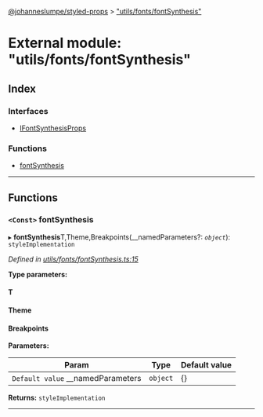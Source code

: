 [@johanneslumpe/styled-props](../README.md) > ["utils/fonts/fontSynthesis"](../modules/_utils_fonts_fontsynthesis_.md)

# External module: "utils/fonts/fontSynthesis"

## Index

### Interfaces

* [IFontSynthesisProps](../interfaces/_utils_fonts_fontsynthesis_.ifontsynthesisprops.md)

### Functions

* [fontSynthesis](_utils_fonts_fontsynthesis_.md#fontsynthesis)

---

## Functions

<a id="fontsynthesis"></a>

### `<Const>` fontSynthesis

▸ **fontSynthesis**T,Theme,Breakpoints(__namedParameters?: *`object`*): `styleImplementation`

*Defined in [utils/fonts/fontSynthesis.ts:15](https://github.com/johanneslumpe/styled-props/blob/3abf398/src/utils/fonts/fontSynthesis.ts#L15)*

**Type parameters:**

#### T 
#### Theme 
#### Breakpoints 
**Parameters:**

| Param | Type | Default value |
| ------ | ------ | ------ |
| `Default value` __namedParameters | `object` |  {} |

**Returns:** `styleImplementation`

___

